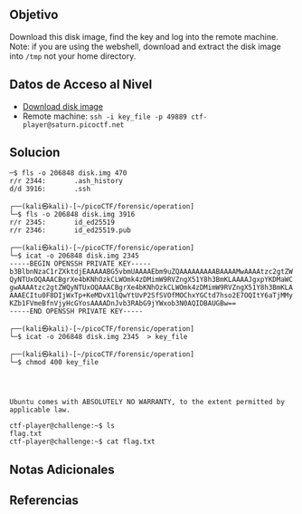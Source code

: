 ## Objetivo

Download this disk image, find the key and log into the remote machine. Note: if you are using the webshell, download and extract the disk image into `/tmp` not your home directory.



## Datos de Acceso al Nivel

- [Download disk image](https://artifacts.picoctf.net/c/71/disk.img.gz)
- Remote machine: `ssh -i key_file -p 49889 ctf-player@saturn.picoctf.net`
## Solucion

```
─$ fls -o 206848 disk.img 470
r/r 2344:       .ash_history
d/d 3916:       .ssh
    
┌──(kali㉿kali)-[~/picoCTF/forensic/operation]
└─$ fls -o 206848 disk.img 3916
r/r 2345:       id_ed25519
r/r 2346:       id_ed25519.pub
      
┌──(kali㉿kali)-[~/picoCTF/forensic/operation]
└─$ icat -o 206848 disk.img 2345
-----BEGIN OPENSSH PRIVATE KEY-----
b3BlbnNzaC1rZXktdjEAAAAABG5vbmUAAAAEbm9uZQAAAAAAAAABAAAAMwAAAAtzc2gtZW
QyNTUxOQAAACBgrXe4bKNhOzkCLWOmk4zDMimW9RVZngX51Y8h3BmKLAAAAJgxpYKDMaWC
gwAAAAtzc2gtZWQyNTUxOQAAACBgrXe4bKNhOzkCLWOmk4zDMimW9RVZngX51Y8h3BmKLA
AAAECItu0F8DIjWxTp+KeMDvX1lQwYtUvP2SfSVOfMOChxYGCtd7hso2E7OQItY6aTjMMy
KZb1FVmeBfnVjyHcGYosAAAADnJvb3RAbG9jYWxob3N0AQIDBAUGBw==
-----END OPENSSH PRIVATE KEY-----
    
┌──(kali㉿kali)-[~/picoCTF/forensic/operation]
└─$ icat -o 206848 disk.img 2345  > key_file
    
┌──(kali㉿kali)-[~/picoCTF/forensic/operation]
└─$ chmod 400 key_file 




Ubuntu comes with ABSOLUTELY NO WARRANTY, to the extent permitted by
applicable law.

ctf-player@challenge:~$ ls
flag.txt
ctf-player@challenge:~$ cat flag.txt 

```

## Notas Adicionales



## Referencias